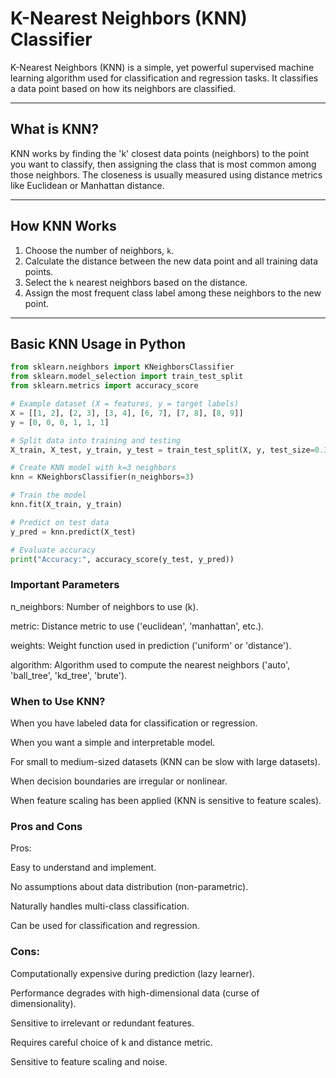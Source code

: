 # K-Nearest Neighbors (KNN) Classifier

K-Nearest Neighbors (KNN) is a simple, yet powerful supervised machine learning algorithm used for classification and regression tasks. It classifies a data point based on how its neighbors are classified.

---

## What is KNN?

KNN works by finding the 'k' closest data points (neighbors) to the point you want to classify, then assigning the class that is most common among those neighbors. The closeness is usually measured using distance metrics like Euclidean or Manhattan distance.

---

## How KNN Works

1. Choose the number of neighbors, `k`.
2. Calculate the distance between the new data point and all training data points.
3. Select the `k` nearest neighbors based on the distance.
4. Assign the most frequent class label among these neighbors to the new point.

---


## Basic KNN Usage in Python

```python
from sklearn.neighbors import KNeighborsClassifier
from sklearn.model_selection import train_test_split
from sklearn.metrics import accuracy_score

# Example dataset (X = features, y = target labels)
X = [[1, 2], [2, 3], [3, 4], [6, 7], [7, 8], [8, 9]]
y = [0, 0, 0, 1, 1, 1]

# Split data into training and testing
X_train, X_test, y_train, y_test = train_test_split(X, y, test_size=0.3, random_state=42)

# Create KNN model with k=3 neighbors
knn = KNeighborsClassifier(n_neighbors=3)

# Train the model
knn.fit(X_train, y_train)

# Predict on test data
y_pred = knn.predict(X_test)

# Evaluate accuracy
print("Accuracy:", accuracy_score(y_test, y_pred))
```


### Important Parameters
n_neighbors: Number of neighbors to use (k).

metric: Distance metric to use ('euclidean', 'manhattan', etc.).

weights: Weight function used in prediction ('uniform' or 'distance').

algorithm: Algorithm used to compute the nearest neighbors ('auto', 'ball_tree', 'kd_tree', 'brute').


### When to Use KNN?
When you have labeled data for classification or regression.

When you want a simple and interpretable model.

For small to medium-sized datasets (KNN can be slow with large datasets).

When decision boundaries are irregular or nonlinear.

When feature scaling has been applied (KNN is sensitive to feature scales).



### Pros and Cons
Pros:

Easy to understand and implement.

No assumptions about data distribution (non-parametric).

Naturally handles multi-class classification.

Can be used for classification and regression.



### Cons:

Computationally expensive during prediction (lazy learner).

Performance degrades with high-dimensional data (curse of dimensionality).

Sensitive to irrelevant or redundant features.

Requires careful choice of k and distance metric.

Sensitive to feature scaling and noise.


